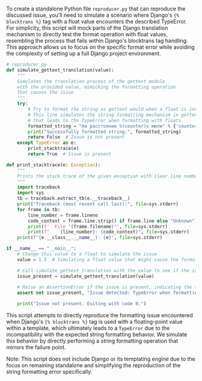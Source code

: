 To create a standalone Python file `reproducer.py` that can reproduce the discussed issue, you'll need to simulate a scenario where Django's `{% blocktrans %}` tag with a float value encounters the described TypeError. For simplicity, this script will mock parts of the Django translation mechanism to directly test the format operation with float values, resembling the process that fails within Django's blocktrans tag handling. This approach allows us to focus on the specific format error while avoiding the complexity of setting up a full Django project environment.

```python
# reproducer.py
def simulate_gettext_translation(value):
    """
    Simulates the translation process of the gettext module
    with the provided value, mimicking the formatting operation
    that causes the issue.
    """
    try:
        # Try to format the string as gettext would when a float is involved.
        # This line simulates the string formatting mechanism in gettext
        # that leads to the TypeError when formatting with floats.
        formatted_string = "На расстоянии %(counter)s мили" % {'counter': value}
        print("Successfully formatted string:", formatted_string)
        return False  # Issue is not present
    except TypeError as e:
        print_stacktrace(e)
        return True  # Issue is present

def print_stacktrace(e: Exception):
    """
    Prints the stack trace of the given exception with clear line numbers.
    """
    import traceback
    import sys
    tb = traceback.extract_tb(e.__traceback__)
    print("Traceback (most recent call last):", file=sys.stderr)
    for frame in tb:
        line_number = frame.lineno
        code_context = frame.line.strip() if frame.line else "Unknown"
        print(f'  File "{frame.filename}"', file=sys.stderr)
        print(f"    {line_number}: {code_context}", file=sys.stderr)
    print(f"{e.__class__.__name__}: {e}", file=sys.stderr)

if __name__ == "__main__":
    # Change this value to a float to simulate the issue
    value = 1.5  # Simulating a float value that might cause the format issue

    # Call simulate_gettext_translation with the value to see if the issue is present
    issue_present = simulate_gettext_translation(value)
    
    # Raise an AssertionError if the issue is present, indicating the test failed
    assert not issue_present, "Issue detected: TypeError when formatting float values"

    print("Issue not present. Exiting with code 0.")
```

This script attempts to directly reproduce the formatting issue encountered when Django's `{% blocktrans %}` tag is used with a floating-point value within a template, which ultimately leads to a `TypeError` due to the incompatibility with the expected string formatting behavior. We simulate this behavior by directly performing a string formatting operation that mirrors the failure point.

Note: This script does not include Django or its templating engine due to the focus on remaining standalone and simplifying the reproduction of the string formatting error specifically.